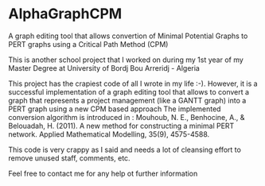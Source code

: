 AlphaGraphCPM
=============

A graph editing tool that allows convertion of Minimal Potential Graphs to PERT graphs using a Critical Path Method (CPM)

This is another school project that I worked on during my 1st year of my Master Degree at University of Bordj Bou Arreridj - Algeria

This project has the crapiest code of all I wrote in my life :-). However, it is a successful implementation of a graph editing tool that allows to convert a graph that represents a project management (like a GANTT graph) into a PERT graph using a new CPM based approach
The implemented conversion algorithm is introduced in :
Mouhoub, N. E., Benhocine, A., & Belouadah, H. (2011). A new method for constructing a minimal PERT network. Applied Mathematical Modelling, 35(9), 4575-4588.

This code is very crappy as I said and needs a lot of cleansing effort to remove unused staff, comments, etc.

Feel free to contact me for any help ot further information
 
